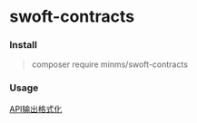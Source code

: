 # swoft-contracts

### Install

> composer require minms/swoft-contracts

### Usage

[API输出格式化](docs/API_RESULT_FORMAT.MD)